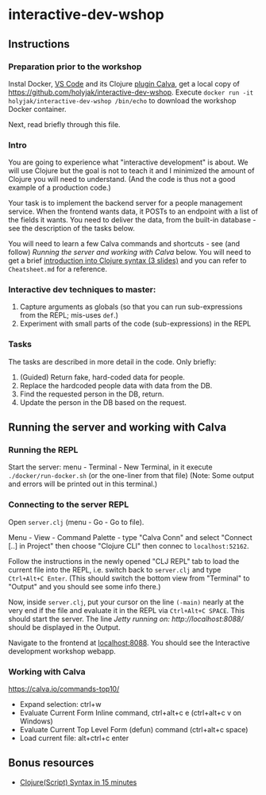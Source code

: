 # interactive-dev-wshop

## Instructions

### Preparation prior to the workshop

Instal Docker, [VS Code](https://code.visualstudio.com/) and its Clojure [plugin Calva](https://code.visualstudio.com/), get a local copy of https://github.com/holyjak/interactive-dev-wshop. Execute `docker run -it holyjak/interactive-dev-wshop /bin/echo` to download the workshop Docker container.

Next, read briefly through this file.

### Intro

You are going to experience what "interactive development" is about. We will use Clojure but the goal is not to teach it and I minimized the amount of Clojure you will need to understand. (And the code is thus not a good example of a production code.)

Your task is to implement the backend server for a people management service. When the frontend wants data, it POSTs to an endpoint with a list of the fields it wants. You need to deliver the data, from the built-in database - see the description of the tasks below.

You will need to learn a few Calva commands and shortcuts - see (and follow) _Running the server and working with Calva_ below. You will need to get a brief [introduction into Clojure syntax (3 slides)](doc/Clojure%20syntax%20intro%20slides.pdf) and you can refer to `Cheatsheet.md` for a reference.

### Interactive dev techniques to master:

1. Capture arguments as globals (so that you can run sub-expressions from the REPL; mis-uses `def`.)
2. Experiment with small parts of the code (sub-expressions) in the REPL

### Tasks

The tasks are described in more detail in the code. Only briefly:

1. (Guided) Return fake, hard-coded data for people.
2. Replace the hardcoded people data with data from the DB.
3. Find the requested person in the DB, return.
4. Update the person in the DB based on the request.

## Running the server and working with Calva

### Running the REPL

Start the server: menu - Terminal - New Terminal, in it execute `./docker/run-docker.sh` (or the one-liner from that file)
(Note: Some output and errors will be printed out in this terminal.)

### Connecting to the server REPL

Open `server.clj` (menu - Go - Go to file).

Menu - View - Command Palette - type "Calva Conn" and select "Connect [..] in Project" then choose "Clojure CLI" then connec to `localhost:52162`.

Follow the instructions in the newly opened "CLJ REPL" tab to load the current file into the REPL, i.e. switch back to `server.clj` and type `Ctrl+Alt+C Enter`.
(This should switch the bottom view from "Terminal" to "Output" and you should see some info there.)

Now, inside `server.clj`, put your cursor on the line `(-main)` nearly at the very end if the file and evaluate it in the REPL via `Ctrl+Alt+C SPACE`. This should start the server. The line _Jetty running on: http://localhost:8088/_ should be displayed in the Output.

Navigate to the frontend at [localhost:8088](http://localhost:8088/). You should see the Interactive development workshop webapp.

### Working with Calva

https://calva.io/commands-top10/

* Expand selection: ctrl+w
* Evaluate Current Form Inline command, ctrl+alt+c e (ctrl+alt+c v on Windows)
* Evaluate Current Top Level Form (defun) command (ctrl+alt+c space)
* Load current file: alt+ctrl+c enter

## Bonus resources

* [Clojure(Script) Syntax in 15 minutes](https://github.com/shaunlebron/ClojureScript-Syntax-in-15-minutes)